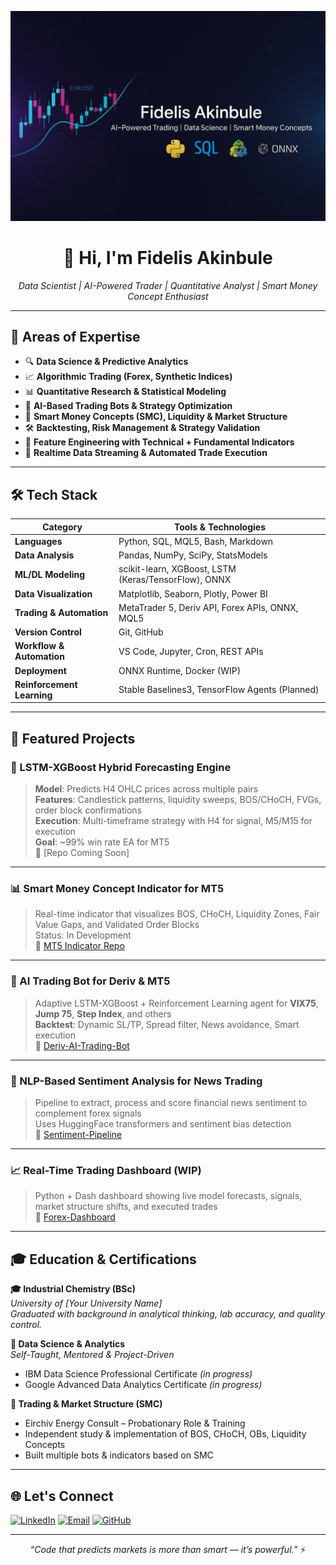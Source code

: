 <p align="center">
  <img src="./ChatGPT Image Apr 16, 2025, 04_52_20 PM.png" alt="Fidelis Akinbule - Data Scientist & Quant Strategist" />
</p>

<h1 align="center">👋 Hi, I'm Fidelis Akinbule</h1>

<p align="center">
  <em>Data Scientist | AI-Powered Trader | Quantitative Analyst | Smart Money Concept Enthusiast</em>
</p>

---

## 🧠 Areas of Expertise

- 🔍 **Data Science & Predictive Analytics**
- 📈 **Algorithmic Trading (Forex, Synthetic Indices)**
- 📊 **Quantitative Research & Statistical Modeling**
- 🤖 **AI-Based Trading Bots & Strategy Optimization**
- 🧱 **Smart Money Concepts (SMC), Liquidity & Market Structure**
- 🛠️ **Backtesting, Risk Management & Strategy Validation**
- 🧬 **Feature Engineering with Technical + Fundamental Indicators**
- 📡 **Realtime Data Streaming & Automated Trade Execution**

---

## 🛠 Tech Stack

| Category                 | Tools & Technologies |
|--------------------------|----------------------|
| **Languages**            | Python, SQL, MQL5, Bash, Markdown |
| **Data Analysis**        | Pandas, NumPy, SciPy, StatsModels |
| **ML/DL Modeling**       | scikit-learn, XGBoost, LSTM (Keras/TensorFlow), ONNX |
| **Data Visualization**   | Matplotlib, Seaborn, Plotly, Power BI |
| **Trading & Automation** | MetaTrader 5, Deriv API, Forex APIs, ONNX, MQL5 |
| **Version Control**      | Git, GitHub |
| **Workflow & Automation**| VS Code, Jupyter, Cron, REST APIs |
| **Deployment**           | ONNX Runtime, Docker (WIP) |
| **Reinforcement Learning** | Stable Baselines3, TensorFlow Agents (Planned) |

---

## 🚀 Featured Projects

### 🔮 LSTM-XGBoost Hybrid Forecasting Engine
> **Model**: Predicts H4 OHLC prices across multiple pairs  
> **Features**: Candlestick patterns, liquidity sweeps, BOS/CHoCH, FVGs, order block confirmations  
> **Execution**: Multi-timeframe strategy with H4 for signal, M5/M15 for execution  
> **Goal**: ~99% win rate EA for MT5  
🔗 [Repo Coming Soon]

---

### 📊 Smart Money Concept Indicator for MT5
> Real-time indicator that visualizes BOS, CHoCH, Liquidity Zones, Fair Value Gaps, and Validated Order Blocks  
> Status: In Development  
🔗 [MT5 Indicator Repo](#)

---

### 🤖 AI Trading Bot for Deriv & MT5
> Adaptive LSTM-XGBoost + Reinforcement Learning agent for **VIX75**, **Jump 75**, **Step Index**, and others  
> **Backtest**: Dynamic SL/TP, Spread filter, News avoidance, Smart execution  
🔗 [Deriv-AI-Trading-Bot](https://github.com/Fidelis-Akinbule/deriv-ai-trading-bot)

---

### 🧠 NLP-Based Sentiment Analysis for News Trading
> Pipeline to extract, process and score financial news sentiment to complement forex signals  
> Uses HuggingFace transformers and sentiment bias detection  
🔗 [Sentiment-Pipeline](#)

---

### 📈 Real-Time Trading Dashboard (WIP)
> Python + Dash dashboard showing live model forecasts, signals, market structure shifts, and executed trades  
🔗 [Forex-Dashboard](#)

---

## 🎓 Education & Certifications

**🎓 Industrial Chemistry (BSc)**  
*University of [Your University Name]*  
_Graduated with background in analytical thinking, lab accuracy, and quality control._

**📜 Data Science & Analytics**  
*Self-Taught, Mentored & Project-Driven*  
- IBM Data Science Professional Certificate *(in progress)*  
- Google Advanced Data Analytics Certificate *(in progress)*  

**📜 Trading & Market Structure (SMC)**  
- Eirchiv Energy Consult – Probationary Role & Training  
- Independent study & implementation of BOS, CHoCH, OBs, Liquidity Concepts  
- Built multiple bots & indicators based on SMC

---

## 🌐 Let's Connect

<p align="left">
  <a href="https://www.linkedin.com/in/fidelis-n"><img alt="LinkedIn" src="https://img.shields.io/badge/LinkedIn-Fidelis_N-0077B5?style=flat&logo=linkedin&logoColor=white"/></a>
  <a href="mailto:fidelisexample@gmail.com"><img alt="Email" src="https://img.shields.io/badge/Email-Fidelis-Email-D14836?style=flat&logo=gmail&logoColor=white"/></a>
  <a href="https://github.com/Fidelis-Akinbule"><img alt="GitHub" src="https://img.shields.io/badge/GitHub-Fidelis_Akinbule-181717?style=flat&logo=github"/></a>
</p>

---

<p align="center">
  <i>“Code that predicts markets is more than smart — it’s powerful.”</i> ⚡
</p>
